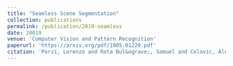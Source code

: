 ```yaml
---
title: "Seamless Scene Segmentation"
collection: publications
permalink: /publication/2019-seamless
date: 20019
venue: 'Computer Vision and Pattern Recognition'
paperurl: 'https://arxiv.org/pdf/1905.01220.pdf'
citation: 'Porzi, Lorenzo and Rota Bul&ograve;, Samuel and Colovic, Aleksander and Kontschieder, Peter. (2019). &quot;Seamless Scene Segmentation.&quot; <i>CVPR</i>'
---
```

